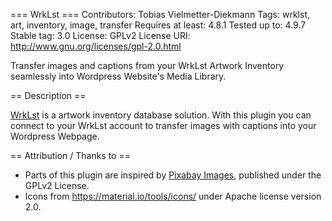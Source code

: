 === WrkLst ===
Contributors: Tobias Vielmetter-Diekmann
Tags: wrklst, art, inventory, image, transfer
Requires at least: 4.8.1
Tested up to: 4.9.7
Stable tag: 3.0
License: GPLv2
License URI: http://www.gnu.org/licenses/gpl-2.0.html

Transfer images and captions from your WrkLst Artwork Inventory seamlessly into Wordpress Website's Media Library.

== Description ==

[WrkLst](https://wrklst.art) is a artwork inventory database solution. With this plugin you can connect to your WrkLst account to transfer images with captions into your Wordpress Webpage.

== Attribution / Thanks to ==

- Parts of this plugin are inspired by [Pixabay Images](https://pixabay.com/blog/posts/p-50/), published under the GPLv2 License.
- Icons from https://material.io/tools/icons/ under Apache license version 2.0.
